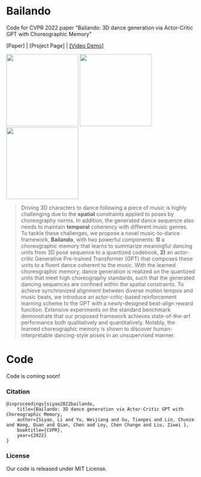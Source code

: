# Bailando
Code for CVPR 2022 paper "Bailando: 3D dance generation via Actor-Critic GPT with Choreographic Memory"

[Paper] | [Project Page] |  [[Video Demo]](https://www.youtube.com/watch?v=YbXOcuMTzD8)

<img height=192 src="https://github.com/lisiyao21/Bailando/blob/main/gifs/dance_gif1.gif"/> <img height=192 src="https://github.com/lisiyao21/Bailando/blob/main/gifs/dance_gif2.gif"/> <img height=192 src="https://github.com/lisiyao21/Bailando/blob/main/gifs/dance_gif3.gif"/>

> Driving 3D characters to dance following a piece of music is highly challenging due to the **spatial** constraints applied to poses by choreography norms. In addition, the generated dance sequence also needs to maintain **temporal** coherency with different music genres. To tackle these challenges, we propose a novel music-to-dance framework, **Bailando**, with two powerful components: **1)** a choreographic memory that learns to summarize meaningful dancing units from 3D pose sequence to a quantized codebook, **2)** an actor-critic Generative Pre-trained Transformer (GPT) that composes these units to a fluent dance coherent to the music. With the learned choreographic memory, dance generation is
realized on the quantized units that meet high choreography standards, such that the generated dancing sequences are confined within the spatial constraints. To achieve synchronized alignment between diverse motion tempos and music beats, we introduce an actor-critic-based reinforcement learning scheme to the GPT  with a newly-designed beat-align reward function. Extensive experiments on the standard benchmark demonstrate that our proposed framework achieves state-of-the-art performance both qualitatively and quantitatively. Notably, the learned choreographic memory is shown to discover human-interpretable dancing-style poses in an unsupervised manner.

# Code

Code is coming soon!

### Citation

    @inproceedings{siyao2022bailando,
	    title={Bailando: 3D dance generation via Actor-Critic GPT with Choreographic Memory,
	    author={Siyao, Li and Yu, Weijiang and Gu, Tianpei and Lin, Chunze and Wang, Quan and Qian, Chen and Loy, Chen Change and Liu, Ziwei },
	    booktitle={CVPR},
	    year={2022}
    }

### License

Our code is released under MIT License.

